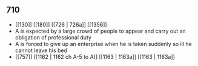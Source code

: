 ## 710
- [[130]] [[180]] [[726 | 726a]] [[1356]] 
- A is expected by a large crowd of people to appear and carry out an obligation of professional duty
- A is forced to give up an enterprise when he is taken suddenly so ill he cannot leave his bed
- [[757]] [[1162 | 1162 ch A-5 to A]] [[1163 | 1163a]] [[1163 | 1163a]] 

